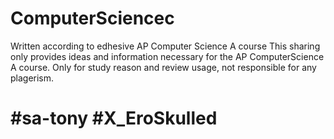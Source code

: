 # ComputerSciencec
Written according to edhesive AP Computer Science A course
This sharing only provides ideas and information necessary for the AP ComputerScience A course.
Only for study reason and review usage, not responsible for any plagerism.
# #sa-tony #X_EroSkulled
